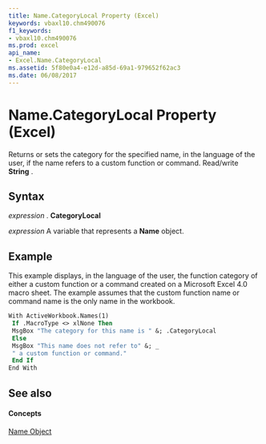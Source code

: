 ```yaml
---
title: Name.CategoryLocal Property (Excel)
keywords: vbaxl10.chm490076
f1_keywords:
- vbaxl10.chm490076
ms.prod: excel
api_name:
- Excel.Name.CategoryLocal
ms.assetid: 5f80e0a4-e12d-a85d-69a1-979652f62ac3
ms.date: 06/08/2017
---
```



# Name.CategoryLocal Property (Excel)

Returns or sets the category for the specified name, in the language of the user, if the name refers to a custom function or command. Read/write **String** .


## Syntax

 _expression_ . **CategoryLocal**

 _expression_ A variable that represents a **Name** object.


## Example

This example displays, in the language of the user, the function category of either a custom function or a command created on a Microsoft Excel 4.0 macro sheet. The example assumes that the custom function name or command name is the only name in the workbook.


```vb
With ActiveWorkbook.Names(1) 
 If .MacroType <> xlNone Then 
 MsgBox "The category for this name is " &; .CategoryLocal 
 Else 
 MsgBox "This name does not refer to" &; _ 
 " a custom function or command." 
 End If 
End With
```


## See also


#### Concepts


[Name Object](name-object-excel.md)

